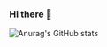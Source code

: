 ### Hi there 👋
![Anurag's GitHub stats](https://github-readme-stats.vercel.app/api?username=linchentang&show_icons=true&theme=dracula)
<!--
**linchentang/linchentang** is a ✨ _special_ ✨ repository because its `README.md` (this file) appears on your GitHub profile.

Here are some ideas to get you started:

- 🔭 I’m currently working on ...
- 🌱 I’m currently learning ...
- 👯 I’m looking to collaborate on ...
- 🤔 I’m looking for help with ...
- 💬 Ask me about ...
- 📫 How to reach me: ...
- 😄 Pronouns: ...
- ⚡ 有趣的事实： ..

### [![Anurag's GitHub stats](https://github-readme-stats.vercel.app/api?username=linchentang)](https://github.com/anuraghazra/github-readme-stats)
